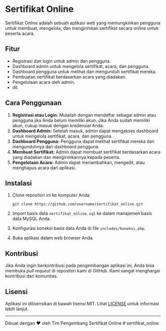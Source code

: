 # Sertifikat Online

Sertifikat Online adalah sebuah aplikasi web yang memungkinkan pengguna untuk membuat, mengelola, dan mengirimkan sertifikat secara online untuk peserta acara.

## Fitur

- Registrasi dan login untuk admin dan pengguna.
- Dashboard admin untuk mengelola sertifikat, acara, dan pengguna.
- Dashboard pengguna untuk melihat dan mengunduh sertifikat mereka.
- Pembuatan sertifikat berdasarkan acara yang diadakan.
- Pengelolaan acara oleh admin.
- dll.

## Cara Penggunaan

1. **Registrasi atau Login:** Mulailah dengan mendaftar sebagai admin atau pengguna jika Anda belum memiliki akun. Jika Anda sudah memiliki akun, cukup masuk dengan kredensial Anda.
2. **Dashboard Admin:** Setelah masuk, admin dapat mengakses dashboard untuk mengelola sertifikat, acara, dan pengguna.
3. **Dashboard Pengguna:** Pengguna dapat melihat sertifikat mereka dan mengunduhnya dari dashboard pengguna.
4. **Membuat Sertifikat:** Admin dapat membuat sertifikat berdasarkan acara yang diadakan dan mengirimkannya kepada peserta.
5. **Pengelolaan Acara:** Admin dapat menambahkan, mengedit, atau menghapus acara dari aplikasi.

## Instalasi

1. Clone repositori ini ke komputer Anda:

    ```
    git clone https://github.com/username/sertifikat_online.git
    ```

2. Import basis data `sertifikat_online.sql` ke dalam manajemen basis data MySQL Anda.
3. Konfigurasi koneksi basis data Anda di file `includes/koneksi.php`.
4. Buka aplikasi dalam web browser Anda.

## Kontribusi

Jika Anda ingin berkontribusi pada pengembangan aplikasi ini, Anda bisa membuka *pull request* di repositori kami di GitHub. Kami sangat menghargai kontribusi dari komunitas.

## Lisensi

Aplikasi ini dilisensikan di bawah lisensi MIT. Lihat [LICENSE](LICENSE) untuk informasi lebih lanjut.

---

Dibuat dengan ❤️ oleh Tim Pengembang Sertifikat Online
#   s e r t i f i k a t _ o n l i n e  
 
